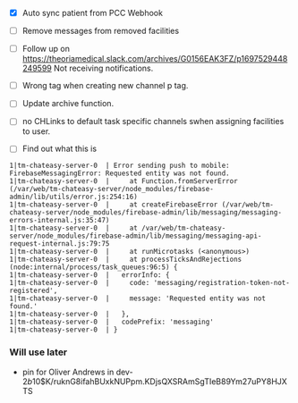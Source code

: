 - [x] Auto sync patient from PCC Webhook
- [ ] Remove messages from removed facilities
- [ ] Follow up on https://theoriamedical.slack.com/archives/G0156EAK3FZ/p1697529448249599 Not receiving notifications.
- [ ] Wrong tag when creating new channel  p tag.
- [ ] Update archive function.
- [ ] no CHLinks to default task specific channels swhen assigning facilities to user.

- [ ] Find out what this is
```error
1|tm-chateasy-server-0  | Error sending push to mobile: FirebaseMessagingError: Requested entity was not found.
1|tm-chateasy-server-0  |     at Function.fromServerError (/var/web/tm-chateasy-server/node_modules/firebase-admin/lib/utils/error.js:254:16)
1|tm-chateasy-server-0  |     at createFirebaseError (/var/web/tm-chateasy-server/node_modules/firebase-admin/lib/messaging/messaging-errors-internal.js:35:47)
1|tm-chateasy-server-0  |     at /var/web/tm-chateasy-server/node_modules/firebase-admin/lib/messaging/messaging-api-request-internal.js:79:75
1|tm-chateasy-server-0  |     at runMicrotasks (<anonymous>)
1|tm-chateasy-server-0  |     at processTicksAndRejections (node:internal/process/task_queues:96:5) {
1|tm-chateasy-server-0  |   errorInfo: {
1|tm-chateasy-server-0  |     code: 'messaging/registration-token-not-registered',
1|tm-chateasy-server-0  |     message: 'Requested entity was not found.'
1|tm-chateasy-server-0  |   },
1|tm-chateasy-server-0  |   codePrefix: 'messaging'
1|tm-chateasy-server-0  | }
```


### Will use later

- pin for Oliver Andrews in dev- $2b$10$K/ruknG8ifahBUxkNUPpm.KDjsQXSRAmSgTIeB89Ym27uPY8HJXTS